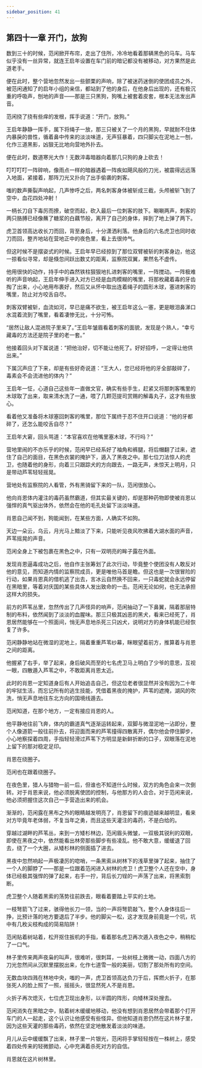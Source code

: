 ```yaml
---
sidebar_position: 41
---
```


## 第四十一章 **开门，放狗**

数到三十的时候，范闲掀开布帘，走出了住所，冷冷地看着那辆黑色的马车。马车似乎没有一丝异常，就连王启年设置在车门前的暗记都没有被移动，对方果然是此道老手。

便在此时，整个营地忽然发出一些颤栗的声响，除了被迷药迷倒的使团成员之外，被范闲通知了的启年小组的亲信，都站到了他的身后，在他身后出现的，还有极沉重的呼吸声，刨地的声音——那是三只黑狗，狗嘴上被套着皮套，根本无法发出声音。

范闲挠了挠有些痒的发根，挥手说道：“开门，放狗。”

王启年静静一挥手，属下将绳子一放，那三只被关了一个月的黑狗，早就耐不住体内暴戾的兽性，循着鼻中传来的淡淡味道，无声狂暴着，四只脚尖在泥地上一刨，化作三道黑影，凶狠无比地向营地外扑去。

便在此时，数道寒光大作！无数淬毒暗器向着那几只狗的身上砍去！

叮叮叮叮一阵碎响，像雨点一样的暗器遇着一阵疾如飓风般的刀光，被震得远远落入地面，紧接着，那阵刀光又扑向了出手偷袭的刺客。

嗤的数声撕裂声响起，几声惨呼之后，两名刺客身体被斩成三截，头颅被斩飞到了空中，血花四处冲射！

一柄长刀自下毒厉而撩，破空而起，砍入最后一位刺客的肢下。唰唰两声，刺客的两只胳膊已经像蘸了糖浆的白藕节般，离开了自己的身体，摔到了地上弹了两下。

虎卫首领高达收长刀而回，背至身后，十分潇洒利落。他身后的六名虎卫也同时收刀而回，整齐地站在营地正中的夜色里，看上去很帅气。

但这时候不是摆姿式的时候。王启年早已经掠到了那位双臂被斩的刺客身边，他这一掠看似寻常，却是倏忽间跃出数丈的距离，监察院双翼，果然名不虚传。

他用很快的动作，持手中的森然铁柱狠狠地扎进刺客的嘴里，一阵搅动。一阵极难听的声音响起，王启年伸手进入对方已经是血肉模糊的嘴里，将那枚藏着毒的牙齿掏了出来，小心地用布裹好，然后又从怀中取出连着绳子的圆形木球，塞进刺客的嘴里，防止对方咬舌自尽。

刺客双臂被斩，血流如河，早已是痛不欲生，被王启年这么一塞，更是眼泪鼻涕口水混着流到了嘴里，看着凄惨无比，十分可怖。

“居然让敌人混进院子里来了。”王启年皱眉看着刺客的面貌，发现是个熟人，“幸亏藏毒的方法还是院子里的老一套。”

他接着回头对下属说道：“把他治好，切不能让他死了。好好招呼，一定得让他供出来。”

下属沉声应了下来，却是有些好奇说道：“王大人，您已经将他的牙全部敲碎了，毒素会不会流进他的体内？”

王启年一怔，心道自己这些年一直做文官，确实有些手生，赶紧又将那刺客嘴里的木球取了出来，取来清水洗了一通，喂了几颗范提司赏赐的解毒丸子，这才有些放心。

看着他又准备将木球塞回刺客的嘴里，那位下属终于忍不住开口说道：“他的牙都碎了，还怎么能咬舌自尽？”

王启年大窘，回头骂道：“本官喜欢在他嘴里塞木球，不行吗？”

营地里闹的不亦乐乎的时候，范闲早已经系好了袖角和裤腿，将后帽翻了过来，遮住了自己的面目，在黑色衣裳的掩护下，遁入了黑夜之中。那七位刀法惊人的虎卫，也随着他的身形，向着三只跟踪犬的方向跟去，一路无声，未惊天上明月，只是带动芦苇轻轻摇晃。

营地处有监察院的人看管，外有黑骑留下来的一队，范闲很放心。

他向肖恩体内灌注的毒药虽然霸道，但其实最关键的，却是那种药物即使被肖恩以强悍的真气驱出体外，依然会在他的毛孔处留下淡淡味道。

肖恩自己闻不到，狗能闻到，在某些方面，人确实不如狗。

天边一朵云，乌云，月光马上黯淡了下来，只能听见夜风吹拂着大湖水面的声音，芦苇摇晃的声音。

范闲全身上下被包裹在黑色之中，只有一双明亮的眸子露在外面。

发现肖恩逼毒成功之后，他自作主张筹划了此次行动，毕竟整个使团没有人敢反对他的意见，而知道内情的监察院成员，更是唯他马首是瞻。但这也是一次很冒险的行动，如果肖恩真的借机逃了出去，言冰云自然换不回来，一只毒蛇就会永远停留在黑暗里，等着对庆国的某些具体人发出致命的一击。范闲无论如何，也无法承担这样大的损失。

前方的芦苇丛里，忽然传出了几声怪异的响声，范闲抽动了一下鼻翼，隔着那层特制的布料，依然闻到了淡淡的血腥味。那三只极其凶恶的黑犬，看来已经死了，肖恩居然能够在一个照面间，悄无声息地杀死三只凶犬，说明对方的身体机能已经恢复了许多。

范闲静静地站在微湿的泥地上，隔着重重芦苇纱幕，眯眼望着前方，推算着与肖恩之间的距离。

他握紧了右手，举了起来，身后破风而至的七名虎卫马上明白了少爷的意思，互视一眼，四散遁入芦苇之中，不敢距离肖恩太近。

此时的肖恩一定知道身后有人开始追击自己，但这位老者很显然并没有因为二十年的牢狱生活，而忘记所有的逃生技能，凭借着黑夜的掩护，芦苇的遮掩，湖风的吹洗，悄无声息地往东北方向的国境线遁去。

范闲知道，在那个地方，一定有接应肖恩的人。

他平静地往前飞奔，体内的霸道真气逐渐运转起来，双脚与微湿泥地一沾即分，整个人像道箭一般往前扑去，将迎面而来的芦苇撞得四散离开，偶尔他会停住脚步，小心地察探着四周，手指轻轻滑过芦苇下方明显是新鲜折断的口子，双眼落在泥地上留下的那对稳定足印。

肖恩在绕圈子。

范闲也在跟着绕圈子。

在夜色里，猎人与猎物一前一后，但谁也不知道什么时候，双方的角色会来一次倒转。对于肖恩来说，他必须脱离使团的控制，与他那方的人会合。对于范闲来说，他必须把握住这次自己一手营造出来的机会。

渐渐的，范闲露在黑布之外的眼睛越发明亮了，肖恩留下的痕迹越来越明显，看来对方毕竟年老体弱，不复当年之勇，而且这些天灌注的毒药，不是白给的。

穿越过湖畔的芦苇丛，来到一方矮杉林边，范闲眉头微皱，一双极其锐利的双眼，即使在黑夜之中，依然能看出林旁那些脚步有些凌乱。他不敢大意，缓缓退了回去，绕了一个大圈，从矮杉林的侧面插了进去。

黑夜中忽然响起一声极凄厉的唿哨，一条黑索从树林下的浅草里弹了起来，抽住了一个人的脚脖了——那是一位跟着范闲进入树林的虎卫！虎卫整个人还在空中，身体已经极其强悍的弹了起来，右手一拧，背后长刀锃的一声荡了出来，将黑索割断。

虎卫整个人随着黑索的荡势往前跌去，眼看着要踏上平实的土地。

一枝弩箭飞了过来，骇得他长刀一领，当的一声将弩箭敲飞，整个人身体往后一挣，比预计落的地方要退后了半步。他的脚尖一松，这才发现身前竟是一个坑，坑中有几枚尖枝构成的简易陷阱！

范闲贴着树站着，松开抠住扳机的手指，看着那名虎卫再次遁入夜色之中，稍稍松了一口气。

林子里传来两声夜枭的叫声，很难听，很刺耳，一处树枝上微微一动，四面八方的刀光忽然间从沉默里摆脱出来，化作七道雪一般的美丽，切割了那处所有的空间。

无数血块四溅在林地中央，嗤的一声，虎卫首领高达负刀于后，挥燃火折子，在那张死人的脸上照了一照，摇摇头，很显然死人不是肖恩。

火折子再次熄灭，七位虎卫现出身形，以半圆的阵形，向矮林深处搜去。

范闲消失在黑暗之中，贴着树木缓缓地移动，他没有想到肖恩居然会带着那个打开车门的人一起走，这个认识让他感受有些怪异。但他知道肖恩仍然在这片林子里，因为这些天灌的那些毒药，依然在坚定地散发着淡淡的味道。

月儿从云中缓缓飘了出来，林子里一片银光，范闲将手掌轻轻按在一株树上，感受着四处传来的轻微颤动，心中充满着杀死对方的自信。

肖恩就在这片树林里。

